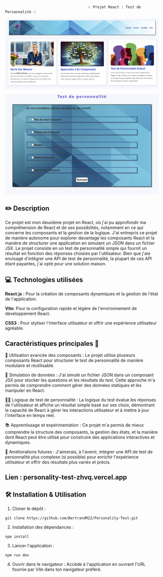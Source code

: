                                           ✨ Projet React : Test de Personnalité ✨
 ![preview](assets/preview.png)

  ![preview](assets/preview1.png)
## ✏️ Description
Ce projet est mon deuxième projet en React, où j'ai pu approfondir ma compréhension de React et de ses possibilités, notamment en ce qui concerne les composants et la gestion de la logique. J'ai entrepris ce projet de manière autonome pour explorer davantage les composants React et la manière de structurer une application en simulant un JSON dans un fichier JSX. Le projet consiste en un test de personnalité simple qui fournit un résultat en fonction des réponses choisies par l'utilisateur. Bien que j'aie envisagé d'intégrer une API de test de personnalité, la plupart de ces API étant payantes, j'ai opté pour une solution maison.

## 💻 Technologies utilisées
**React.js** : Pour la création de composants dynamiques et la gestion de l'état de l'application.

**Vite**: Pour la configuration rapide et légère de l'environnement de développement React.

**CSS3** : Pour styliser l'interface utilisateur et offrir une 
expérience utilisateur agréable.

## Caractéristiques principales 🚀
🎯 Utilisation avancée des composants :
Le projet utilise plusieurs composants React pour structurer le test de personnalité de manière modulaire et réutilisable.

🎨 Simulation de données :
J'ai simulé un fichier JSON dans un composant JSX pour stocker les questions et les résultats du test. Cette approche m'a permis de comprendre comment gérer des données statiques et les manipuler en React.

🧑‍🏫 Logique de test de personnalité :
La logique du test évalue les réponses de l'utilisateur et affiche un résultat simple basé sur ses choix, démontrant la capacité de React à gérer les interactions utilisateur et à mettre à jour l'interface en temps réel.

📚 Apprentissage et expérimentation :
Ce projet m'a permis de mieux comprendre la structure des composants, la gestion des états, et la manière dont React peut être utilisé pour construire des applications interactives et dynamiques.

🔄 Améliorations futures :
J'aimerais, à l'avenir, intégrer une API de test de personnalité plus complexe (si possible) pour enrichir l'expérience utilisateur et offrir des résultats plus variés et précis.

## Lien : personality-test-zhvq.vercel.app

## 🛠️ Installation & Utilisation
1. Cloner le dépôt :

```
git clone https://github.com/BertrandM22/Personality-Test.git
```

2. Installation des dépendances :
```
npm install
```
3. Lancer l'application :
```
npm run dev
```
4. Ouvrir dans le navigateur :
Accède à l'application en ouvrant l'URL fournie par Vite dans ton navigateur préféré.
